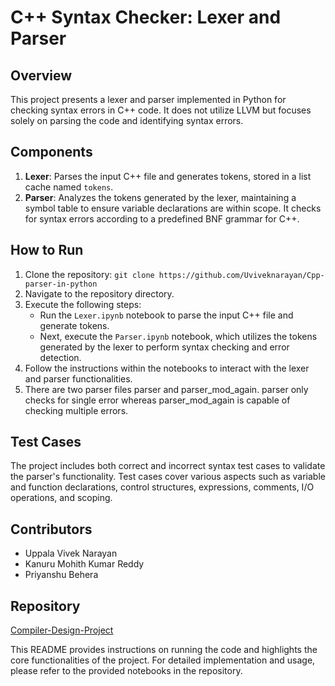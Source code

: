 # C++ Syntax Checker: Lexer and Parser

## Overview
This project presents a lexer and parser implemented in Python for checking syntax errors in C++ code. It does not utilize LLVM but focuses solely on parsing the code and identifying syntax errors.

## Components
1. **Lexer**: Parses the input C++ file and generates tokens, stored in a list cache named `tokens`.
2. **Parser**: Analyzes the tokens generated by the lexer, maintaining a symbol table to ensure variable declarations are within scope. It checks for syntax errors according to a predefined BNF grammar for C++.

## How to Run
1. Clone the repository: `git clone https://github.com/Uviveknarayan/Cpp-parser-in-python`
2. Navigate to the repository directory.
3. Execute the following steps:
   - Run the `Lexer.ipynb` notebook to parse the input C++ file and generate tokens.
   - Next, execute the `Parser.ipynb` notebook, which utilizes the tokens generated by the lexer to perform syntax checking and error detection.
4. Follow the instructions within the notebooks to interact with the lexer and parser functionalities.
5. There are two parser files parser and parser_mod_again. parser only checks for single error whereas parser_mod_again is capable of checking multiple errors.

## Test Cases
The project includes both correct and incorrect syntax test cases to validate the parser's functionality. Test cases cover various aspects such as variable and function declarations, control structures, expressions, comments, I/O operations, and scoping.

## Contributors
- Uppala Vivek Narayan
- Kanuru Mohith Kumar Reddy
- Priyanshu Behera

## Repository
[Compiler-Design-Project](https://github.com/Uviveknarayan/Cpp-parser-in-python)

This README provides instructions on running the code and highlights the core functionalities of the project. For detailed implementation and usage, please refer to the provided notebooks in the repository.

